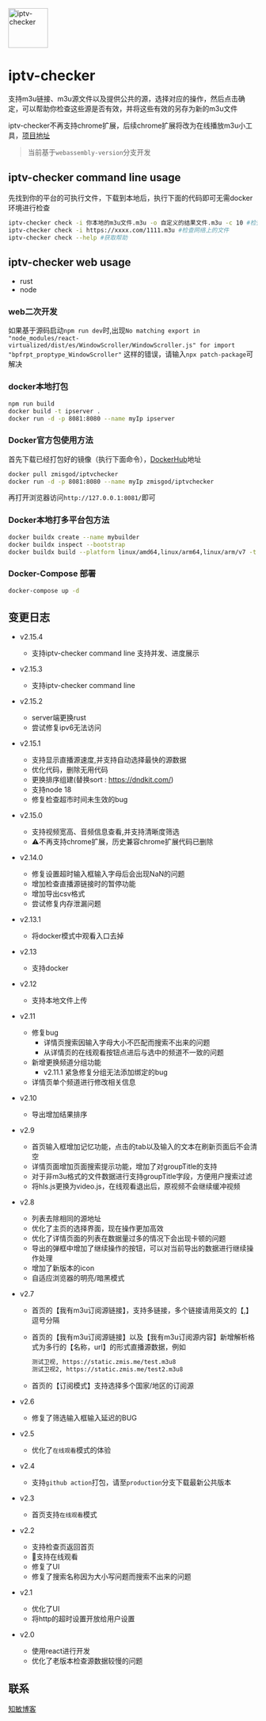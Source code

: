 <img alt="iptv-checker" src="https://github.com/zhimin-dev/iptv-checker/blob/react-version/src/assets/icon.png" height=80>

# iptv-checker

支持m3u链接、m3u源文件以及提供公共的源，选择对应的操作，然后点击确定，可以帮助你检查这些源是否有效，并将这些有效的另存为新的m3u文件

iptv-checker不再支持chrome扩展，后续chrome扩展将改为在线播放m3u小工具，[项目地址](https://github.com/zhimin-dev/iptv-player)

> 当前基于`webassembly-version`分支开发

## iptv-checker command line usage

先找到你的平台的可执行文件，下载到本地后，执行下面的代码即可无需docker环境进行检查

```bash
iptv-checker check -i 你本地的m3u文件.m3u -o 自定义的结果文件.m3u -c 10 #检查本地文件
iptv-checker check -i https://xxxx.com/1111.m3u #检查网络上的文件
iptv-checker check --help #获取帮助
```

## iptv-checker web usage

- rust
- node

### web二次开发

如果基于源码启动`npm run dev`时,出现`No matching export in "node_modules/react-virtualized/dist/es/WindowScroller/WindowScroller.js" for import "bpfrpt_proptype_WindowScroller"` 这样的错误，请输入`npx patch-package`可解决

### docker本地打包

```bash
npm run build
docker build -t ipserver .
docker run -d -p 8081:8080 --name myIp ipserver
```

### Docker官方包使用方法

首先下载已经打包好的镜像（执行下面命令），[DockerHub](https://hub.docker.com/r/zmisgod/iptvchecker)地址

```bash
docker pull zmisgod/iptvchecker
docker run -d -p 8081:8080 --name myIp zmisgod/iptvchecker
```

再打开浏览器访问`http://127.0.0.1:8081/`即可

### Docker本地打多平台包方法

```bash
docker buildx create --name mybuilder
docker buildx inspect --bootstrap
docker buildx build --platform linux/amd64,linux/arm64,linux/arm/v7 -t zmisgod/iptvchecker:latest --push .
```

### Docker-Compose 部署

```bash
docker-compose up -d
```

## 变更日志

<!-- - v2.16 开发预告
  - 支持并发请求
  - 支持后台服务 -->
- v2.15.4
  - 支持iptv-checker command line 支持并发、进度展示
- v2.15.3
  - 支持iptv-checker command line
- v2.15.2
  - server端更换rust
  - 尝试修复ipv6无法访问
- v2.15.1
  - 支持显示直播源速度,并支持自动选择最快的源数据
  - 优化代码，删除无用代码
  - 更换排序组建(替换sort : https://dndkit.com/)
  - 支持node 18
  - 修复检查超市时间未生效的bug
- v2.15.0
  - 支持视频宽高、音频信息查看,并支持清晰度筛选
  - ⚠️不再支持chrome扩展，历史兼容chrome扩展代码已删除
- v2.14.0
  - 修复设置超时输入框输入字母后会出现NaN的问题
  - 增加检查直播源链接时的暂停功能
  - 增加导出csv格式
  - 尝试修复内存泄漏问题
- v2.13.1
  - 将docker模式中观看入口去掉
- v2.13
  - 支持docker
- v2.12
  - 支持本地文件上传
- v2.11
  - 修复bug
    - 详情页搜索因输入字母大小不匹配而搜索不出来的问题
    - 从详情页的在线观看按钮点进后与选中的频道不一致的问题
  - 新增更换频道分组功能
    - v2.11.1 紧急修复分组无法添加绑定的bug
  - 详情页单个频道进行修改相关信息

- v2.10
  - 导出增加结果排序
- v2.9
  - 首页输入框增加记忆功能，点击的tab以及输入的文本在刷新页面后不会清空
  - 详情页面增加页面搜索提示功能，增加了对groupTitle的支持
  - 对于非m3u格式的文件数据进行支持groupTitle字段，方便用户搜索过滤
  - 将hls.js更换为video.js，在线观看退出后，原视频不会继续缓冲视频
- v2.8
  - 列表去除相同的源地址
  - 优化了主页的选择界面，现在操作更加高效
  - 优化了详情页面的列表在数据量过多的情况下会出现卡顿的问题
  - 导出的弹框中增加了继续操作的按钮，可以对当前导出的数据进行继续操作处理
  - 增加了新版本的icon
  - 自适应浏览器的明亮/暗黑模式
- v2.7
  - 首页的【我有m3u订阅源链接】，支持多链接，多个链接请用英文的【,】逗号分隔
  - 首页的【我有m3u订阅源链接】以及【我有m3u订阅源内容】新增解析格式为多行的【名称，url】的形式直播源数据，例如

    ```bash
    测试卫视, https://static.zmis.me/test.m3u8
    测试卫视2, https://static.zmis.me/test2.m3u8
    ```
  
  - 首页的【订阅模式】支持选择多个国家/地区的订阅源
- v2.6
  - 修复了筛选输入框输入延迟的BUG
- v2.5
  - 优化了`在线观看`模式的体验
- v2.4
  - 支持`github action`打包，请至`production`分支下载最新公共版本
- v2.3
  - 首页支持`在线观看`模式
- v2.2
  - 支持检查页返回首页
  - 🌟支持在线观看
  - 修复了UI
  - 修复了搜索名称因为大小写问题而搜索不出来的问题
- v2.1
  - 优化了UI
  - 将http的超时设置开放给用户设置
- v2.0
  - 使用react进行开发
  - 优化了老版本检查源数据较慢的问题

## 联系

[知敏博客](https://zmis.me/user/zmisgod)

